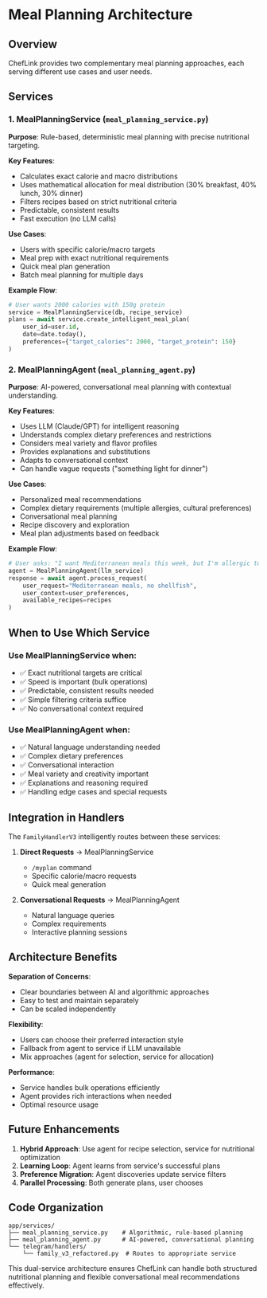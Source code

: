 # Meal Planning Architecture

## Overview

ChefLink provides two complementary meal planning approaches, each serving different use cases and user needs.

## Services

### 1. MealPlanningService (`meal_planning_service.py`)

**Purpose**: Rule-based, deterministic meal planning with precise nutritional targeting.

**Key Features**:
- Calculates exact calorie and macro distributions
- Uses mathematical allocation for meal distribution (30% breakfast, 40% lunch, 30% dinner)
- Filters recipes based on strict nutritional criteria
- Predictable, consistent results
- Fast execution (no LLM calls)

**Use Cases**:
- Users with specific calorie/macro targets
- Meal prep with exact nutritional requirements
- Quick meal plan generation
- Batch meal planning for multiple days

**Example Flow**:
```python
# User wants 2000 calories with 150g protein
service = MealPlanningService(db, recipe_service)
plans = await service.create_intelligent_meal_plan(
    user_id=user.id,
    date=date.today(),
    preferences={"target_calories": 2000, "target_protein": 150}
)
```

### 2. MealPlanningAgent (`meal_planning_agent.py`)

**Purpose**: AI-powered, conversational meal planning with contextual understanding.

**Key Features**:
- Uses LLM (Claude/GPT) for intelligent reasoning
- Understands complex dietary preferences and restrictions
- Considers meal variety and flavor profiles
- Provides explanations and substitutions
- Adapts to conversational context
- Can handle vague requests ("something light for dinner")

**Use Cases**:
- Personalized meal recommendations
- Complex dietary requirements (multiple allergies, cultural preferences)
- Conversational meal planning
- Recipe discovery and exploration
- Meal plan adjustments based on feedback

**Example Flow**:
```python
# User asks: "I want Mediterranean meals this week, but I'm allergic to shellfish"
agent = MealPlanningAgent(llm_service)
response = await agent.process_request(
    user_request="Mediterranean meals, no shellfish",
    user_context=user_preferences,
    available_recipes=recipes
)
```

## When to Use Which Service

### Use MealPlanningService when:
- ✅ Exact nutritional targets are critical
- ✅ Speed is important (bulk operations)
- ✅ Predictable, consistent results needed
- ✅ Simple filtering criteria suffice
- ✅ No conversational context required

### Use MealPlanningAgent when:
- ✅ Natural language understanding needed
- ✅ Complex dietary preferences
- ✅ Conversational interaction
- ✅ Meal variety and creativity important
- ✅ Explanations and reasoning required
- ✅ Handling edge cases and special requests

## Integration in Handlers

The `FamilyHandlerV3` intelligently routes between these services:

1. **Direct Requests** → MealPlanningService
   - `/myplan` command
   - Specific calorie/macro requests
   - Quick meal generation

2. **Conversational Requests** → MealPlanningAgent
   - Natural language queries
   - Complex requirements
   - Interactive planning sessions

## Architecture Benefits

**Separation of Concerns**:
- Clear boundaries between AI and algorithmic approaches
- Easy to test and maintain separately
- Can be scaled independently

**Flexibility**:
- Users can choose their preferred interaction style
- Fallback from agent to service if LLM unavailable
- Mix approaches (agent for selection, service for allocation)

**Performance**:
- Service handles bulk operations efficiently
- Agent provides rich interactions when needed
- Optimal resource usage

## Future Enhancements

1. **Hybrid Approach**: Use agent for recipe selection, service for nutritional optimization
2. **Learning Loop**: Agent learns from service's successful plans
3. **Preference Migration**: Agent discoveries update service filters
4. **Parallel Processing**: Both generate plans, user chooses

## Code Organization

```
app/services/
├── meal_planning_service.py    # Algorithmic, rule-based planning
├── meal_planning_agent.py      # AI-powered, conversational planning
└── telegram/handlers/
    └── family_v3_refactored.py  # Routes to appropriate service
```

This dual-service architecture ensures ChefLink can handle both structured nutritional planning and flexible conversational meal recommendations effectively.